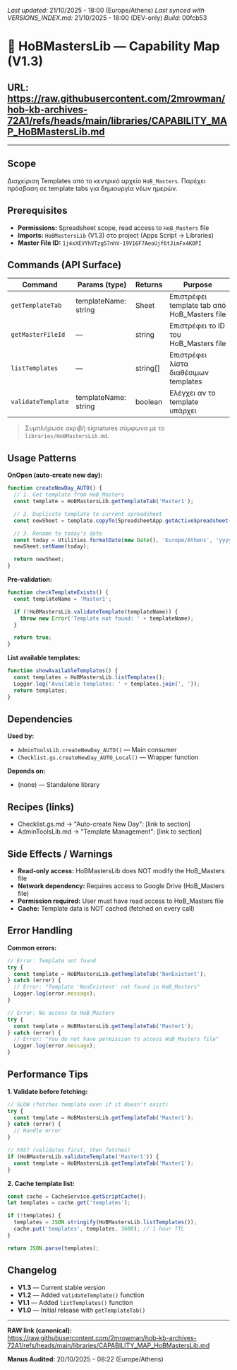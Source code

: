 *Last updated:* 21/10/2025 - 18:00 (Europe/Athens)
*Last synced with VERSIONS_INDEX.md:* 21/10/2025 - 18:00 (DEV-only)
*Build:* 00fcb53

# 🧩 HoBMastersLib — Capability Map (V1.3)
**URL:** https://raw.githubusercontent.com/2mrowman/hob-kb-archives-72A1/refs/heads/main/libraries/CAPABILITY_MAP_HoBMastersLib.md
---
---
## Scope
Διαχείριση Templates από το κεντρικό αρχείο `HoB_Masters`. Παρέχει πρόσβαση σε template tabs για δημιουργία νέων ημερών.
## Prerequisites
- **Permissions:** Spreadsheet scope, read access to `HoB_Masters` file
- **Imports:** `HoBMastersLib` (V1.3) στο project (Apps Script → Libraries)
- **Master File ID:** `1j4xXEVYhVTzg57nhV-19V16F7AeoUjf6tJimFx4KOPI`
## Commands (API Surface)
| Command | Params (type) | Returns | Purpose |
|---|---|---|---|
| `getTemplateTab` | templateName: string | Sheet | Επιστρέφει template tab από HoB_Masters file |
| `getMasterFileId` | — | string | Επιστρέφει το ID του HoB_Masters file |
| `listTemplates` | — | string[] | Επιστρέφει λίστα διαθέσιμων templates |
| `validateTemplate` | templateName: string | boolean | Ελέγχει αν το template υπάρχει |

> Συμπλήρωσε ακριβή signatures σύμφωνα με το `libraries/HoBMastersLib.md`.

## Usage Patterns

**OnOpen (auto-create new day):**
```javascript
function createNewDay_AUTO() {
  // 1. Get template from HoB_Masters
  const template = HoBMastersLib.getTemplateTab('Master1');

  // 2. Duplicate template to current spreadsheet
  const newSheet = template.copyTo(SpreadsheetApp.getActiveSpreadsheet());

  // 3. Rename to today's date
  const today = Utilities.formatDate(new Date(), 'Europe/Athens', 'yyyyMMdd_EEEE');
  newSheet.setName(today);

  return newSheet;
}
```

**Pre-validation:**
```javascript
function checkTemplateExists() {
  const templateName = 'Master1';

  if (!HoBMastersLib.validateTemplate(templateName)) {
    throw new Error('Template not found: ' + templateName);
  }

  return true;
}
```

**List available templates:**
```javascript
function showAvailableTemplates() {
  const templates = HoBMastersLib.listTemplates();
  Logger.log('Available templates: ' + templates.join(', '));
  return templates;
}
```

## Dependencies

**Used by:**
- `AdminToolsLib.createNewDay_AUTO()` — Main consumer
- `Checklist.gs.createNewDay_AUTO_Local()` — Wrapper function

**Depends on:**
- (none) — Standalone library

## Recipes (links)
- Checklist.gs.md → "Auto-create New Day": [link to section]
- AdminToolsLib.md → "Template Management": [link to section]

## Side Effects / Warnings
- **Read-only access:** HoBMastersLib does NOT modify the HoB_Masters file
- **Network dependency:** Requires access to Google Drive (HoB_Masters file)
- **Permission required:** User must have read access to HoB_Masters file
- **Cache:** Template data is NOT cached (fetched on every call)

## Error Handling

**Common errors:**
```javascript
// Error: Template not found
try {
  const template = HoBMastersLib.getTemplateTab('NonExistent');
} catch (error) {
  // Error: "Template 'NonExistent' not found in HoB_Masters"
  Logger.log(error.message);
}

// Error: No access to HoB_Masters
try {
  const template = HoBMastersLib.getTemplateTab('Master1');
} catch (error) {
  // Error: "You do not have permission to access HoB_Masters file"
  Logger.log(error.message);
}
```

## Performance Tips

**1. Validate before fetching:**
```javascript
// SLOW (fetches template even if it doesn't exist)
try {
  const template = HoBMastersLib.getTemplateTab('Master1');
} catch (error) {
  // Handle error
}

// FAST (validates first, then fetches)
if (HoBMastersLib.validateTemplate('Master1')) {
  const template = HoBMastersLib.getTemplateTab('Master1');
}
```

**2. Cache template list:**
```javascript
const cache = CacheService.getScriptCache();
let templates = cache.get('templates');

if (!templates) {
  templates = JSON.stringify(HoBMastersLib.listTemplates());
  cache.put('templates', templates, 3600); // 1 hour TTL
}

return JSON.parse(templates);
```

## Changelog
- **V1.3** — Current stable version
- **V1.2** — Added `validateTemplate()` function
- **V1.1** — Added `listTemplates()` function
- **V1.0** — Initial release with `getTemplateTab()`

---

**RAW link (canonical):**  
https://raw.githubusercontent.com/2mrowman/hob-kb-archives-72A1/refs/heads/main/libraries/CAPABILITY_MAP_HoBMastersLib.md

**Manus Audited:** 20/10/2025 – 08:22 (Europe/Athens)

